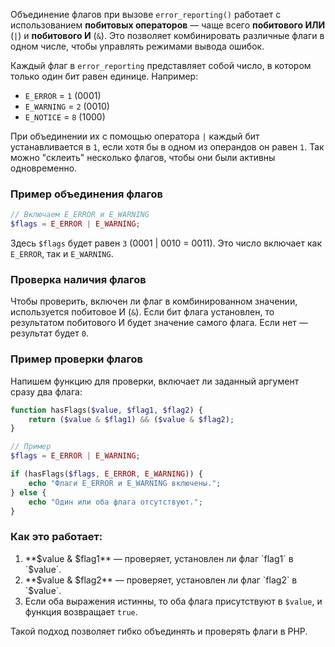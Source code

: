 Объединение флагов при вызове `error_reporting()` работает с использованием **побитовых операторов** — чаще всего **побитового ИЛИ** (`|`) и **побитового И** (`&`). Это позволяет комбинировать различные флаги в одном числе, чтобы управлять режимами вывода ошибок.

Каждый флаг в `error_reporting` представляет собой число, в котором только один бит равен единице. Например:

- `E_ERROR` = `1` (0001)
- `E_WARNING` = `2` (0010)
- `E_NOTICE` = `8` (1000)

При объединении их с помощью оператора `|` каждый бит устанавливается в `1`, если хотя бы в одном из операндов он равен `1`. Так можно "склеить" несколько флагов, чтобы они были активны одновременно.

### Пример объединения флагов

```php
// Включаем E_ERROR и E_WARNING
$flags = E_ERROR | E_WARNING;
```

Здесь `$flags` будет равен `3` (0001 | 0010 = 0011). Это число включает как `E_ERROR`, так и `E_WARNING`.

### Проверка наличия флагов

Чтобы проверить, включен ли флаг в комбинированном значении, используется побитовое И (`&`). Если бит флага установлен, то результатом побитового И будет значение самого флага. Если нет — результат будет `0`.

### Пример проверки флагов

Напишем функцию для проверки, включает ли заданный аргумент сразу два флага:

```php
function hasFlags($value, $flag1, $flag2) {
    return ($value & $flag1) && ($value & $flag2);
}

// Пример
$flags = E_ERROR | E_WARNING;

if (hasFlags($flags, E_ERROR, E_WARNING)) {
    echo "Флаги E_ERROR и E_WARNING включены.";
} else {
    echo "Один или оба флага отсутствуют.";
}
```

### Как это работает:

1. **$value & $flag1** — проверяет, установлен ли флаг `flag1` в `$value`.
2. **$value & $flag2** — проверяет, установлен ли флаг `flag2` в `$value`.
3. Если оба выражения истинны, то оба флага присутствуют в `$value`, и функция возвращает `true`.

Такой подход позволяет гибко объединять и проверять флаги в PHP.